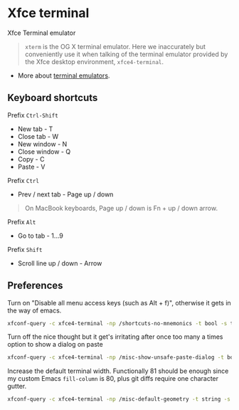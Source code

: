# Xfce terminal

Xfce Terminal emulator

> `xterm` is the OG X terminal emulator. Here we inaccurately but
> conveniently use it when talking of the terminal emulator provided
> by the Xfce desktop environment, `xfce4-terminal`.

* More about [terminal emulators](tty.html).

## Keyboard shortcuts

Prefix `Ctrl-Shift`

* New tab - T
* Close tab - W
* New window - N
* Close window - Q
* Copy - C
* Paste - V

Prefix `Ctrl`

* Prev / next tab - Page up / down

> On MacBook keyboards, Page up / down is Fn + up / down arrow.

Prefix `Alt`

* Go to tab - 1...9

Prefix `Shift`

* Scroll line up / down - Arrow

## Preferences

Turn on "Disable all menu access keys (such as Alt + f)", otherwise it gets in
the way of emacs.

```sh
xfconf-query -c xfce4-terminal -np /shortcuts-no-mnemonics -t bool -s true
```

Turn off the nice thought but it get's irritating after once too many a times
option to show a dialog on paste

```sh
xfconf-query -c xfce4-terminal -np /misc-show-unsafe-paste-dialog -t bool -s false
```

Increase the default terminal width. Functionally 81 should be enough since my
custom Emacs `fill-column` is 80, plus git diffs require one character gutter.

```sh
xfconf-query -c xfce4-terminal -np /misc-default-geometry -t string -s '81x24'
```
